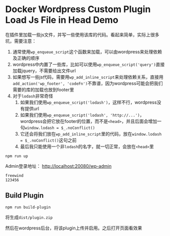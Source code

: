 Docker Wordpress Custom Plugin Load Js File in Head Demo
=============================================================

在插件里加载一些js文件，并写一些使用该库的代码。看起来简单，实际上很多坑，需要注意：

1. 通常使用`wp_enqueue_script`这个函数来加载，可以由wordpress来处理依赖及正确的顺序
2. wordpress中内置了一些库，比如可以使用`wp_enqueue_script('query')`直接加载jquery，不需要给出文件url
3. 如果想写一些js代码，需要用`wp_add_inline_script`来处理依赖关系，直接用`add_action('wp_footer', 'codeFn')`不靠谱，因为wordpress可能会把我们需要的库的加载也放到footer里
4. 对于`lodash`非常奇怪
   1. 如果我们使用`wp_enqueue_script('lodash')`，这样不行，wordpress没有提供url
   2. 如果我们使用`wp_enqueue_script('lodash', 'http://...')`，wordpress会把它放在footer的位置，而不是`<head>`，并且后面会增加一句`window.lodash = $_.noConflict()`
   3. 它还会将我们放在`wp_add_inline_script`里的代码，放在`window.lodash = $_.noConflict()`这句之前
   4. 最后我只能使用一个非`lodash`的名字，就一切正常，会放在`<head>`里

```
npm run up
```

Admin登录地址： <http://localhost:20080/wp-admin>

```
freewind
123456
```

## Build Plugin

```
npm run build-plugin
```

将生成`dist/plugin.zip`

然后在wordpress后台，将该plugin上传并启用。之后打开页面看效果

